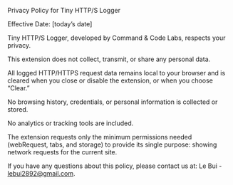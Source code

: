 Privacy Policy for Tiny HTTP/S Logger

Effective Date: [today’s date]

Tiny HTTP/S Logger, developed by Command & Code Labs, respects your privacy.

This extension does not collect, transmit, or share any personal data.

All logged HTTP/HTTPS request data remains local to your browser and is cleared when you close or disable the extension, or when you choose “Clear.”

No browsing history, credentials, or personal information is collected or stored.

No analytics or tracking tools are included.

The extension requests only the minimum permissions needed (webRequest, tabs, and storage) to provide its single purpose: showing network requests for the current site.

If you have any questions about this policy, please contact us at: Le Bui - lebui2892@gmail.com.